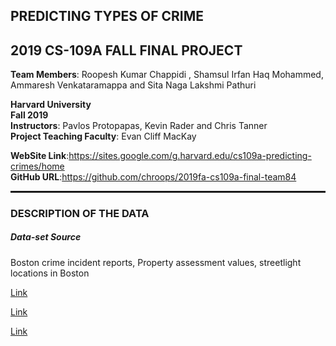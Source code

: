 ## PREDICTING TYPES OF CRIME

## 2019 CS-109A FALL FINAL PROJECT

**Team Members**: Roopesh Kumar Chappidi , Shamsul Irfan Haq Mohammed, Ammaresh Venkataramappa and Sita Naga Lakshmi Pathuri<br/>


**Harvard University**<br/> 
**Fall 2019**<br/>
**Instructors**: Pavlos Protopapas, Kevin Rader and Chris Tanner<br/>
**Project Teaching Faculty**: Evan Cliff MacKay

**WebSite Link**:https://sites.google.com/g.harvard.edu/cs109a-predicting-crimes/home<br/>
**GitHub URL**:https://github.com/chroops/2019fa-cs109a-final-team84

<hr style="height:2pt">


### DESCRIPTION OF THE DATA
##### Data-set Source 

Boston crime incident reports, Property assessment values, streetlight locations in Boston

[Link](https://data.boston.gov/dataset/crime-incident-reports-august-2015-to-date-source-new-system)

[Link](https://data.boston.gov/dataset/property-assessment)

[Link](https://data.boston.gov/dataset/streetlight-locations)
